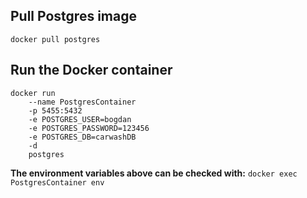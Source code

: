 ## Pull Postgres image
```docker pull postgres```

## Run the Docker container
```
docker run 
    --name PostgresContainer 
    -p 5455:5432 
    -e POSTGRES_USER=bogdan 
    -e POSTGRES_PASSWORD=123456 
    -e POSTGRES_DB=carwashDB 
    -d 
    postgres
```

**The environment variables above can be checked with:**
```docker exec PostgresContainer env```

